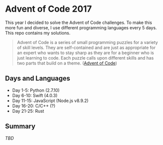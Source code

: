 # Advent of Code 2017

This year I decided to solve the Advent of Code challenges. To make this more fun and diverse, I use different programming languages every 5 days. This repo contains my solutions.

> Advent of Code is a series of small programming puzzles for a variety of skill levels. They are self-contained and are just as appropriate for an expert who wants to stay sharp as they are for a beginner who is just learning to code. Each puzzle calls upon different skills and has two parts that build on a theme. ([Advent of Code](http://adventofcode.com))

## Days and Languages
* Day 1-5: Python (2.7.10)
* Day 6-10: Swift (4.0.3)
* Day 11-15: JavaScript (Node.js v8.9.2)
* Day 16-20: C/C++ (?)
* Day 21-25: Rust

## Summary
_TBD_
